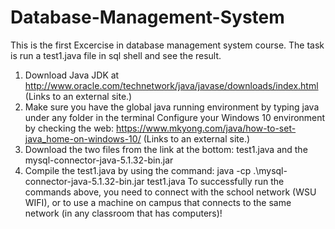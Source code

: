 # Database-Management-System

This is the first Excercise in database management system course.
The task is run a test1.java file in sql shell and see the result.
1. Download Java JDK at http://www.oracle.com/technetwork/java/javase/downloads/index.html (Links to an external site.)
2. Make sure you have the global java running environment by typing java under any folder in the terminal
Configure your Windows 10 environment by checking the web: https://www.mkyong.com/java/how-to-set-java_home-on-windows-10/ (Links to an external site.)
3. Download the two files from the link at the bottom: test1.java and the mysql-connector-java-5.1.32-bin.jar
4. Compile the test1.java by using the command: java -cp .\mysql-connector-java-5.1.32-bin.jar test1.java
To successfully run the commands above, you need to connect with the school network (WSU WIFI), or to use a machine on campus that connects to the same network (in any classroom that has computers)!
